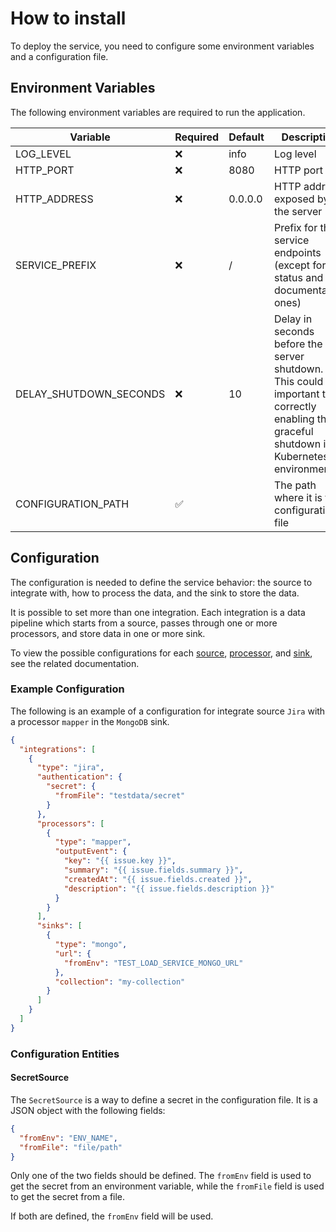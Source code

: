 # How to install

To deploy the service, you need to configure some environment variables and a configuration file.

## Environment Variables

The following environment variables are required to run the application.

| Variable                | Required | Default | Description              |
|-------------------------|----------|---------|--------------------------|
| LOG_LEVEL               | ❌       | info    | Log level                 |
| HTTP_PORT               | ❌       | 8080    | HTTP port                 |
| HTTP_ADDRESS            | ❌       | 0.0.0.0 | HTTP address exposed by the server  |
| SERVICE_PREFIX          | ❌       | /       | Prefix for the service endpoints (except for the status and documentation ones) |
| DELAY_SHUTDOWN_SECONDS  | ❌       | 10      | Delay in seconds before the server shutdown. This could be important to correctly enabling the graceful shutdown in Kubernetes environments |
| CONFIGURATION_PATH      |✅        |         | The path where it is the configuration file |

## Configuration

The configuration is needed to define the service behavior: the source to integrate
with, how to process the data, and the sink to store the data.

It is possible to set more than one integration. Each integration is a data pipeline
which starts from a source, passes through one or more processors, and store data in one or more sink.

To view the possible configurations for each [source](./sources/10_overview.md),
[processor](./processors/10_overview.md), and [sink](./sinks/10_overview.md), see the related documentation.

### Example Configuration

The following is an example of a configuration for integrate source `Jira` with a processor `mapper` in the `MongoDB` sink.

```json
{
  "integrations": [
    {
      "type": "jira",
      "authentication": {
        "secret": {
          "fromFile": "testdata/secret"
        }
      },
      "processors": [
        {
          "type": "mapper",
          "outputEvent": {
            "key": "{{ issue.key }}",
            "summary": "{{ issue.fields.summary }}",
            "createdAt": "{{ issue.fields.created }}",
            "description": "{{ issue.fields.description }}"
          }
        }
      ],
      "sinks": [
        {
          "type": "mongo",
          "url": {
            "fromEnv": "TEST_LOAD_SERVICE_MONGO_URL"
          },
          "collection": "my-collection"
        }
      ]
    }
  ]
}
```

### Configuration Entities

#### SecretSource

The `SecretSource` is a way to define a secret in the configuration file. It is a JSON object with the following fields:

```json
{
  "fromEnv": "ENV_NAME",
  "fromFile": "file/path"
}
```

Only one of the two fields should be defined. The `fromEnv` field is used to get the secret from an environment variable,
while the `fromFile` field is used to get the secret from a file.

If both are defined, the `fromEnv` field will be used.
